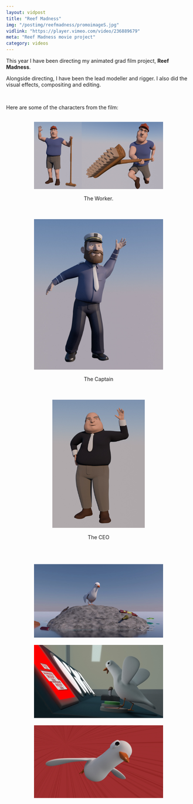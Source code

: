 ```yaml
---
layout: vidpost
title: "Reef Madness"
img: "/postimg/reefmadness/promoimageS.jpg"
vidlink: "https://player.vimeo.com/video/236889679"
meta: "Reef Madness movie project"
category: videos
---
```


<div class="WideTextBox">
<p>This year I have been directing my animated grad film project, <strong>Reef Madness</strong>.</p>
<p>Alongside directing, I have been the lead modeller and rigger. I also did the visual effects, compositing and editing.</p><br>
<p>Here are some of the characters from the film:</p><br>
<div style="text-align:center;">
<img style="max-width:70%;" src="/postimg/reefmadness/broom.jpg"><p>The Worker.</p><br><br>
<img style="max-width:70%;" src="/postimg/reefmadness/captain.jpg"><p>The Captain</p><br><br>
<img style="max-width:50%;" src="/postimg/reefmadness/CEO.jpg"><p>The CEO</p><br><br><br>
<img style="max-width:70%;" src="/postimg/reefmadness/birdonrock.jpg"><br><br>
<img style="max-width:70%;" src="/postimg/reefmadness/seagullbutton.jpg"><br><br>
<img style="max-width:70%;" src="/postimg/reefmadness/birdfly.jpg"><br><br>
</div>
</div>